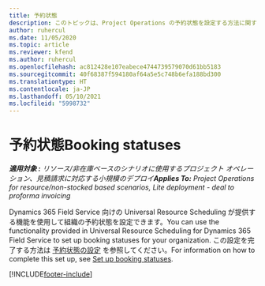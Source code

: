 ```yaml
---
title: 予約状態
description: このトピックは、Project Operations の予約状態を設定する方法に関する情報へのリンクを提供します。
author: ruhercul
ms.date: 11/05/2020
ms.topic: article
ms.reviewer: kfend
ms.author: ruhercul
ms.openlocfilehash: ac812428e107eabece4744739579070d61bb5183
ms.sourcegitcommit: 40f68387f594180af64a5e5c748b6efa188bd300
ms.translationtype: HT
ms.contentlocale: ja-JP
ms.lasthandoff: 05/10/2021
ms.locfileid: "5998732"
---
```

# <a name="booking-statuses"></a><span data-ttu-id="cc97f-103">予約状態</span><span class="sxs-lookup"><span data-stu-id="cc97f-103">Booking statuses</span></span>

<span data-ttu-id="cc97f-104">_**適用対象 :** リソース/非在庫ベースのシナリオに使用するプロジェクト オペレーション、見積請求に対応する小規模のデプロイ_</span><span class="sxs-lookup"><span data-stu-id="cc97f-104">_**Applies To:** Project Operations for resource/non-stocked based scenarios, Lite deployment - deal to proforma invoicing_</span></span>

<span data-ttu-id="cc97f-105">Dynamics 365 Field Service 向けの Universal Resource Scheduling が提供する機能を使用して組織の予約状態を設定できます。</span><span class="sxs-lookup"><span data-stu-id="cc97f-105">You can use the functionality provided in Universal Resource Scheduling for Dynamics 365 Field Service to set up booking statuses for your organization.</span></span> <span data-ttu-id="cc97f-106">この設定を完了する方法は [予約状態の設定](/dynamics365/field-service/set-up-booking-statuses) を参照してください。</span><span class="sxs-lookup"><span data-stu-id="cc97f-106">For information on how to complete this set up, see [Set up booking statuses](/dynamics365/field-service/set-up-booking-statuses).</span></span>


[!INCLUDE[footer-include](../includes/footer-banner.md)]